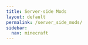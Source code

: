 ```yaml
---
title: Server-side Mods
layout: default
permalink: /server_side_mods/
sidebar:
  nav: minecraft
---
```


